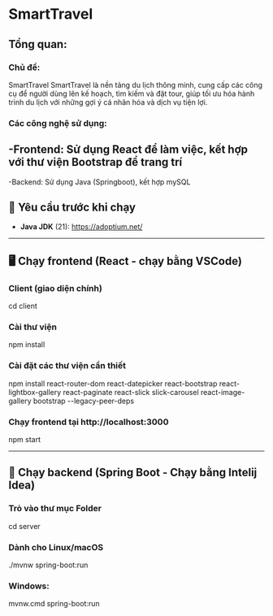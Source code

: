 # SmartTravel

## Tổng quan:

### Chủ đề: 
SmartTravel
SmartTravel là nền tảng du lịch thông minh, cung cấp các công cụ để người dùng lên kế hoạch, tìm kiếm và đặt tour, giúp tối ưu hóa hành trình du lịch với những gợi ý cá nhân hóa và dịch vụ tiện lợi.

### Các công nghệ sử dụng:

-Frontend: Sử dụng React để làm việc, kết hợp với thư viện Bootstrap để trang trí
---
-Backend: Sử dụng Java (Springboot), kết hợp mySQL


## 🚀 Yêu cầu trước khi chạy

- **Java JDK** (21): https://adoptium.net/

---

## 🖥️ Chạy frontend (React - chạy bằng VSCode)

### Client (giao diện chính)


cd client

### Cài thư viện

npm install  

### Cài đặt các thư viện cần thiết

npm install react-router-dom react-datepicker react-bootstrap react-lightbox-gallery react-paginate react-slick slick-carousel react-image-gallery bootstrap --legacy-peer-deps 

### Chạy frontend tại http://localhost:3000

npm start

---


## 🧰 Chạy backend (Spring Boot - Chạy bằng Intelij Idea)

### Trỏ vào thư mục Folder

cd server

### Dành cho Linux/macOS

./mvnw spring-boot:run  

### Windows:

mvnw.cmd spring-boot:run


